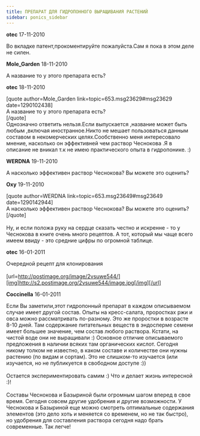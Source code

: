 ```yaml
---
title: ПРЕПАРАТ ДЛЯ ГИДРОПОННОГО ВЫРАЩИВАНИЯ РАСТЕНИЙ
sidebar: ponics_sidebar
---
```


**otec** 17-11-2010

Во вкладке патент,прокоментируйте пожалуйста.Сам я пока в этом деле не силен.

**Mole_Garden** 18-11-2010

А название то у этого препарата есть? 

**otec** 18-11-2010

[quote author=Mole_Garden link=topic=653.msg23629#msg23629 date=1290102438]<br />А название то у этого препарата есть?<br />[/quote]<br />Однозначно ответить нельзя.Если выпускается ,название может быть любым ,включая иностранное.Никто не мешает пользоваться данным составом в некомерческих целях.Сообственно меня интересовало мнение, насколько он эффективней чем раствор Чеснокова .Я в описание не вникал т.к не имею практического опыта в гидропонике. :)

**WERDNA** 19-11-2010

А насколько эффективен раствор Чеснокова? Вы можете это оценить?

**Oxy** 19-11-2010

[quote author=WERDNA link=topic=653.msg23649#msg23649 date=1290142944]<br />А насколько эффективен раствор Чеснокова? Вы можете это оценить?<br />[/quote]<br /><br />Ну, и если положа руку на сердце сказать честно и искренне - то у Чеснокова в книге очень много рецептов. А тот, который мы чаще всего имеем ввиду - это средние цифры по огромной таблице.

**otec** 16-01-2011

Очередной рецепт для клонирования<br /><br />[url=http://postimage.org/image/2vsuwe544/][img]http://s2.postimage.org/2vsuwe544/image.jpg[/img][/url]<br />

**Coccinella** 16-01-2011

Если Вы заметили,этот гидропонный препарат в каждом описываемом случае имеет другой состав. Опыты на кресс-салата, проростках ржи и овса можно рассматривать по-разному. Это же проростки в возрасте 8-10 дней. Там содержание питательных веществ в эндосперме семени имеет большее значение, чем состав любого раствора. Кстати, на чистой воде они не выращивали :) Основное отличие описываемого предложения в наличии всяких там органических кислот. Сегодня никому толком не известно, в каком составе и количестве они нужны растению (по видам и сортам). Это не слишком-то изучается (или изучается, но не публикуется в свободном доступе :))<br /><br />Остается экспериментировать самим :) Что и делает жизнь интересной :)!<br /><br />Составы Чеснокова и Базыриной были огромным шагом вперед в свое время. Сегодня совсем другие удобрения и другие возможности. У Чеснокова и Базыриной еще можно смотреть оптимальные содержания элементов (это дело хоть и меняется со временем, но не так быстро), но удобрения для составления раствора сегодня надо брать современные. Так легче!

